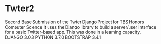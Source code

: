 # Twter2
Second Base Submission of the Twter Django Project for TBS Honors Computer Science
It uses the Django library to build a server/user interface for a basic Twitter-based app. This was done in a learning capacity.
DJANGO 3.0.3
PYTHON 3.7.0
BOOTSTRAP 3.4.1
